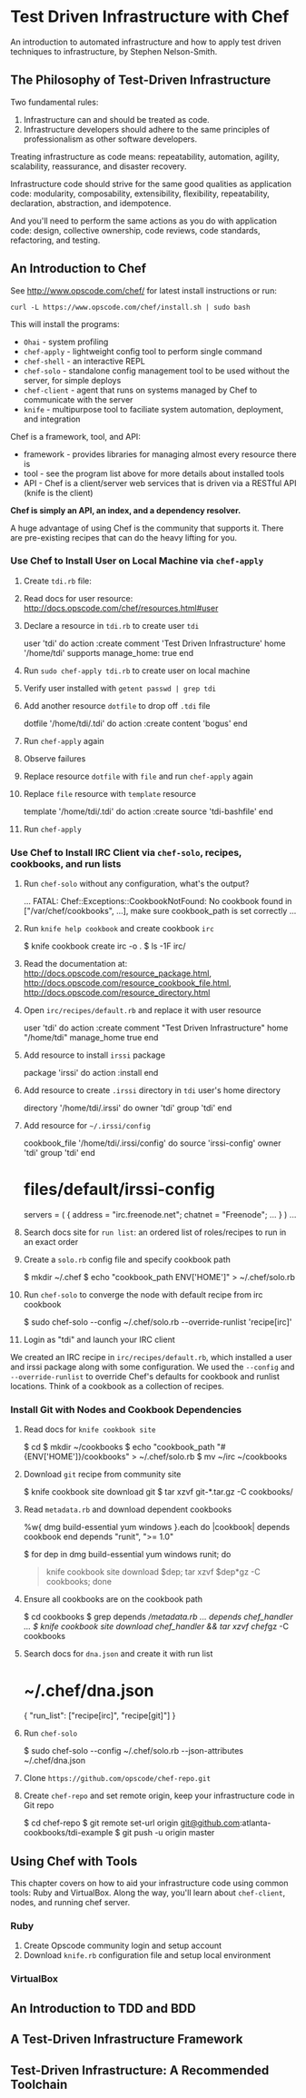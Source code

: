 Test Driven Infrastructure with Chef
====================================

An introduction to automated infrastructure and how to apply test driven techniques to
infrastructure, by Stephen Nelson-Smith.

## The Philosophy of Test-Driven Infrastructure

Two fundamental rules:

1. Infrastructure can and should be treated as code.
2. Infrastructure developers should adhere to the same principles of professionalism as other
   software developers.

Treating infrastructure as code means: repeatability, automation, agility, scalability, reassurance,
and disaster recovery.

Infrastructure code should strive for the same good qualities as application code: modularity,
composability, extensibility, flexibility, repeatability, declaration, abstraction, and idempotence.

And you'll need to perform the same actions as you do with application code: design, collective
ownership, code reviews, code standards, refactoring, and testing.

## An Introduction to Chef

See <http://www.opscode.com/chef/> for latest install instructions or run:

    curl -L https://www.opscode.com/chef/install.sh | sudo bash

This will install the programs:

* `Ohai` - system profiling
* `chef-apply` - lightweight config tool to perform single command
* `chef-shell` - an interactive REPL
* `chef-solo` - standalone config management tool to be used without the server, for simple deploys
* `chef-client` - agent that runs on systems managed by Chef to communicate with the server
* `knife` - multipurpose tool to faciliate system automation, deployment, and integration

Chef is a framework, tool, and API:

* framework - provides libraries for managing almost every resource there is
* tool - see the program list above for more details about installed tools
* API - Chef is a client/server web services that is driven via a RESTful API (knife is the client)

**Chef is simply an API, an index, and a dependency resolver.**

A huge advantage of using Chef is the community that supports it.  There are pre-existing recipes
that can do the heavy lifting for you.

### Use Chef to Install User on Local Machine via `chef-apply`

1. Create `tdi.rb` file:
2. Read docs for user resource: <http://docs.opscode.com/chef/resources.html#user>
3. Declare a resource in `tdi.rb` to create user `tdi`

    user 'tdi' do
      action :create
      comment 'Test Driven Infrastructure'
      home '/home/tdi'
      supports manage_home: true
    end

4. Run `sudo chef-apply tdi.rb` to create user on local machine
5. Verify user installed with `getent passwd | grep tdi`
6. Add another resource `dotfile` to drop off `.tdi` file

    dotfile '/home/tdi/.tdi' do
      action :create
      content 'bogus'
    end

7. Run `chef-apply` again
8. Observe failures
9. Replace resource `dotfile` with `file` and run `chef-apply` again
10. Replace `file` resource with `template` resource

    template '/home/tdi/.tdi' do
      action :create
      source 'tdi-bashfile'
    end

11. Run `chef-apply`

### Use Chef to Install IRC Client via `chef-solo`, recipes, cookbooks, and run lists

1. Run `chef-solo` without any configuration, what's the output?

    ...
    FATAL: Chef::Exceptions::CookbookNotFound: No cookbook found in ["/var/chef/cookbooks", ...],
    make sure cookbook_path is set correctly
    ...

2. Run `knife help cookbook` and create cookbook `irc`

    $ knife cookbook create irc -o .
    $ ls -1F irc/

3. Read the documentation at: <http://docs.opscode.com/resource_package.html>,
   <http://docs.opscode.com/resource_cookbook_file.html>,
   <http://docs.opscode.com/resource_directory.html>
4. Open `irc/recipes/default.rb` and replace it with user resource

    user 'tdi' do
      action :create
      comment "Test Driven Infrastructure"
      home "/home/tdi"
      manage_home true
    end

5. Add resource to install `irssi` package

    package 'irssi' do
      action :install
    end

6. Add resource to create `.irssi` directory in `tdi` user's home directory

    directory '/home/tdi/.irssi' do
      owner 'tdi'
      group 'tdi'
    end

7. Add resource for `~/.irssi/config`

    cookbook_file '/home/tdi/.irssi/config' do
      source 'irssi-config'
      owner 'tdi'
      group 'tdi'
    end

    # files/default/irssi-config
    servers = (
      {
        address = "irc.freenode.net";
        chatnet = "Freenode";
        ...
      }
    )
    ...

8. Search docs site for `run list`: an ordered list of roles/recipes to run in an exact order
9. Create a `solo.rb` config file and specify cookbook path

    $ mkdir ~/.chef
    $ echo "cookbook_path ENV['HOME']" > ~/.chef/solo.rb

10. Run `chef-solo` to converge the node with default recipe from irc cookbook

    $ sudo chef-solo --config ~/.chef/solo.rb --override-runlist 'recipe[irc]'

11. Login as "tdi" and launch your IRC client

We created an IRC recipe in `irc/recipes/default.rb`, which installed a user and irssi package
along with some configuration.  We used the `--config` and `--override-runlist` to override
Chef's defaults for cookbook and runlist locations.  Think of a cookbook as a collection of recipes.

### Install Git with Nodes and Cookbook Dependencies

1. Read docs for `knife cookbook site`

    $ cd
    $ mkdir ~/cookbooks
    $ echo "cookbook_path "#{ENV['HOME']}/cookbooks" > ~/.chef/solo.rb
    $ mv ~/irc ~/cookbooks

2. Download `git` recipe from community site

    $ knife cookbook site download git
    $ tar xzvf git-*.tar.gz -C cookbooks/

3. Read `metadata.rb` and download dependent cookbooks

    %w{ dmg build-essential yum windows }.each do |cookbook|
      depends cookbook
    end
    depends "runit", ">= 1.0"

    $ for dep in dmg build-essential yum windows runit; do
    >   knife cookbook site download $dep;
    >   tar xzvf $dep*gz -C cookbooks;
    > done

4. Ensure all cookbooks are on the cookbook path

    $ cd cookbooks
    $ grep depends */metadata.rb
    ...
    depends chef_handler
    ...
    $ knife cookbook site download chef_handler && tar xzvf chef*gz -C cookbooks

5. Search docs for `dna.json` and create it with run list

    # ~/.chef/dna.json
    {
      "run_list": ["recipe[irc]", "recipe[git]"]
    }

6. Run `chef-solo`

    $ sudo chef-solo --config ~/.chef/solo.rb --json-attributes ~/.chef/dna.json

7. Clone `https://github.com/opscode/chef-repo.git`
8. Create `chef-repo` and set remote origin, keep your infrastructure code in Git repo

    $ cd chef-repo
    $ git remote set-url origin git@github.com:atlanta-cookbooks/tdi-example
    $ git push -u origin master

## Using Chef with Tools

This chapter covers on how to aid your infrastructure code using common tools: Ruby and VirtualBox.
Along the way, you'll learn about `chef-client`, nodes, and running chef server.

### Ruby

1. Create Opscode community login and setup account
2. Download `knife.rb` configuration file and setup local environment

### VirtualBox

## An Introduction to TDD and BDD

## A Test-Driven Infrastructure Framework

## Test-Driven Infrastructure: A Recommended Toolchain
